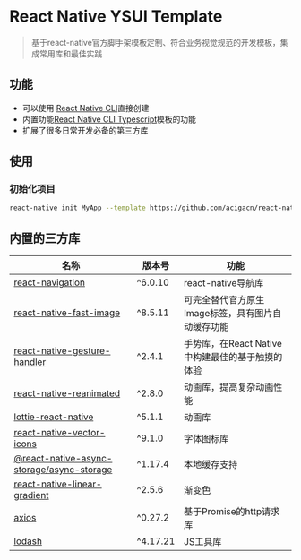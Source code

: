 # React Native YSUI Template

> 基于react-native官方脚手架模板定制、符合业务视觉规范的开发模板，集成常用库和最佳实践

## 功能

- 可以使用 [React Native CLI](https://github.com/react-native-community/cli)直接创建
- 内置功能[React Native CLI Typescript](https://github.com/react-native-community/react-native-template-typescript)模板的功能
- 扩展了很多日常开发必备的第三方库

## 使用

### 初始化项目

```sh
react-native init MyApp --template https://github.com/acigacn/react-native-template-ysui
```

## 内置的三方库

| 名称                                                         | 版本号  | 功能                                              |
| ------------------------------------------------------------ | ------- | ------------------------------------------------- |
| [react-navigation](https://reactnavigation.org/)             | ^6.0.10  | react-native导航库                                |
| [react-native-fast-image](https://github.com/DylanVann/react-native-fast-image) | ^8.5.11  | 可完全替代官方原生Image标签，具有图片自动缓存功能 |
| [react-native-gesture-handler](https://github.com/software-mansion/react-native-gesture-handler) | ^2.4.1  | 手势库，在React Native中构建最佳的基于触摸的体验  |
| [react-native-reanimated](https://github.com/software-mansion/react-native-reanimated) | ^2.8.0 | 动画库，提高复杂动画性能                          |
| [lottie-react-native](https://github.com/lottie-react-native/lottie-react-native) | ^5.1.1  | 动画库                   
| [react-native-vector-icons](https://github.com/oblador/react-native-vector-icons) | ^9.1.0  | 字体图标库
| [@react-native-async-storage/async-storage](https://github.com/react-native-async-storage/async-storage) | ^1.17.4  | 本地缓存支持                                        
| [react-native-linear-gradient](https://github.com/react-native-linear-gradient/react-native-linear-gradient)                      | ^2.5.6 | 渐变色                           |
| [axios](https://github.com/axios/axios)                      | ^0.27.2 | 基于Promise的http请求库                           |
| [lodash](https://github.com/lodash/lodash)                      | ^4.17.21 | JS工具库                           |

